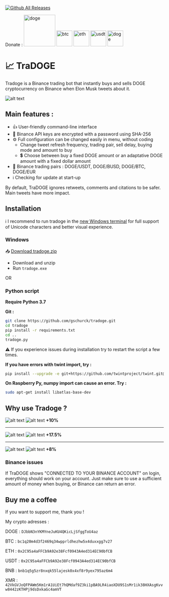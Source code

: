 [![Github All Releases](https://img.shields.io/github/downloads/gschurck/tradoge/total.svg)]()

Donate :
<a href="https://paypal.me/pools/c/8xeXQlOHn3"><img src="https://logos-marques.com/wp-content/uploads/2020/01/Paypal-logo.png" alt="doge" width="100"/></a>
<a href="https://coinrequest.io/request/cBKHRyzVpKuw5Cq"><img src="https://cryptologos.cc/logos/bitcoin-btc-logo.svg" alt="btc" width="50"/></a>
<a href="https://coinrequest.io/request/tIr7sFblRGQ6PXo"><img src="https://cryptologos.cc/logos/ethereum-eth-logo.svg?v=010" alt="eth" height="50"/></a>
<a href="https://coinrequest.io/request/PDkJ4IyL1JEw2Ab"><img src="https://cryptologos.cc/logos/tether-usdt-logo.svg?v=010" alt="usdt" width="50"/></a>
<a href="https://coinrequest.io/request/bAOicJxeN6y76yF"><img src="https://cryptologos.cc/logos/dogecoin-doge-logo.svg?v=010" alt="doge" width="50"/></a>


# :chart_with_upwards_trend: TraDOGE

Tradoge is a Binance trading bot that instantly buys and sells DOGE cryptocurrency on Binance when Elon Musk tweets about it.

![alt text](https://github.com/gschurck/tradoge/blob/media/tradoge.png?raw=true)

## Main features :

- :thumbsup: User-friendly command-line interface
- :closed_lock_with_key: Binance API keys are encrypted with a password using SHA-256
- :gear: Full configuration can be changed easily in menu, without coding
  - Change tweet refresh frequency, trading pair, sell delay, buying mode and amount to buy
  - :heavy_dollar_sign: Choose between buy a fixed DOGE amount or an adaptative DOGE amount with a fixed dollar amount
- 💱 Binance trading pairs : DOGE/USDT, DOGE/BUSD, DOGE/BTC, DOGE/EUR
- :information_source: Checking for update at start-up

By default, TraDOGE ignores retweets, comments and citations to be safer. Main tweets have more impact.

## Installation

:information_source: I recommend to run tradoge in the [new Windows terminal](https://www.microsoft.com/fr-fr/p/windows-terminal/9n0dx20hk701) for full support of Unicode characters and better visual experience.

### Windows

:inbox_tray: [Download tradoge.zip](https://github.com/gschurck/tradoge/releases)

- Download and unzip
- Run `tradoge.exe`

OR

### Python script

**Require Python 3.7**

**Git :**
```bash
git clone https://github.com/gschurck/tradoge.git
cd tradoge
pip install -r requirements.txt
cd ..
tradoge.py
```
:warning: If you experience issues during installation try to restart the script a few times.

**If you have errors with twint import, try :**
```bash
pip install --upgrade -e git+https://github.com/twintproject/twint.git@origin/master#egg=twint
```
**On Raspberry Py, numpy import can cause an error. Try :**
```bash
sudo apt-get install libatlas-base-dev
```

## Why use Tradoge ?

![alt text](https://github.com/gschurck/tradoge/blob/media/elon1.png?raw=true)
![alt text](https://github.com/gschurck/tradoge/blob/media/graph1.png?raw=true)
**+10%**

------

![alt text](https://github.com/gschurck/tradoge/blob/media/elon2.png?raw=true)
![alt text](https://github.com/gschurck/tradoge/blob/media/graph2.png?raw=true)
**+17.5%**

------

![alt text](https://github.com/gschurck/tradoge/blob/media/elon3.png?raw=true)
![alt text](https://github.com/gschurck/tradoge/blob/media/graph3.png?raw=true)
**+8%**

### Binance issues

If TraDOGE shows "CONNECTED TO YOUR BINANCE ACCOUNT" on login, everything should work on your account.
Just make sure to use a sufficient amount of money when buying, or Binance can return an error.

## Buy me a coffee

If you want to support me, thank you !

My crypto adresses :

DOGE : `DJbbN3nYKMYneJuKU4QKicLjSfggToU4az`

BTC : `bc1q20m4d3f2469q34wpprldhezhw5x4duxxgg7v27`

ETH : `0x2C95a4aFFCb9A92e38Fcf0943A4ed314EC90bfCB`

USDT : `0x2C95a4aFFCb9A92e38Fcf0943A4ed314EC90bfCB`

BNB : `bnb1q5g5zr8nxqk55lajesk0x4xf8r9yex795az6m4`

XMR : `42VkGVJoQFPAWm5Km1rA1UiEt7hQMdaf9Z3ki1pBA9LR4iaoXDU9S1sMr1ik38HXAsgKvvw8442zKTHPj9dsDxkaGc4amVT`
